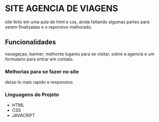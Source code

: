 # SITE AGENCIA DE VIAGENS

 site feito em uma aula de html e css, ainda faltando algumas partes para serem finalizadas e o reponsivo melhorado.
 
 ## Funcionalidades
 
 navegaçao, banner, melhores lugares para se visitar, sobre a agencia e um formulario para entrar em contato.
 
 ### Melhorias para se fazer no site
 
deixa-lo mais rapido e responsivo.

### Linguagens do Projeto

* HTML
* CSS
* JAVACRIPT

